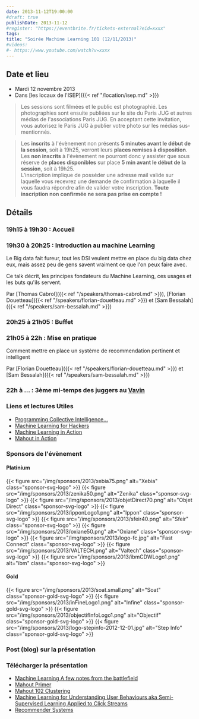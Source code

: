 ```yaml
---
date: 2013-11-12T19:00:00
#draft: true
publishDate: 2013-11-12
#register: "https://eventbrite.fr/tickets-external?eid=xxxx"
tags:
title: "Soirée Machine Learning 101 (12/11/2013)"
#videos: 
#- https://www.youtube.com/watch?v=xxxx
---
```


## Date et lieu

* Mardi 12 novembre 2013
* Dans [les locaux de l'ISEP]({{< ref "/location/isep.md" >}})

> Les sessions sont filmées et le public est photographié. Les photographies sont ensuite publiées sur le site du Paris JUG et autres médias de l'associations Paris JUG. En acceptant cette invitation, vous autorisez le Paris JUG à publier votre photo sur les médias sus-mentionnés.

> Les **inscrits** à l'évènement non présents **5 minutes avant le début de la session**, soit à 19h25, verront leurs **places remises à disposition**.  
Les **non inscrits** à l'évènement ne pourront donc y assister que sous réserve de **places disponibles** sur place **5 min avant le début de la session**, soit à 19h25.  
L’inscription implique de posséder une adresse mail valide sur laquelle vous recevrez une demande de confirmation à laquelle il vous faudra répondre afin de valider votre inscription.
**Toute inscription non confirmée ne sera pas prise en compte !**

## Détails

### 19h15 à 19h30 : Accueil

### 19h30 à 20h25 : Introduction au machine Learning

Le Big data fait fureur, tout les DSI veulent mettre en place du big data chez eux, mais assez peu de gens savent vraiment ce que l'on peux faire avec.

Ce talk décrit, les principes fondateurs du Machine Learning, ces usages et les buts qu'ils servent.


Par [Thomas Cabrol]({{< ref "/speakers/thomas-cabrol.md" >}}), [Florian Douetteau]({{< ref "/speakers/florian-douetteau.md" >}}) et [Sam Bessalah]({{< ref "/speakers/sam-bessalah.md" >}})

### 20h25 à 21h05 : Buffet

### 21h05 à 22h : Mise en pratique

Comment mettre en place un système de recommendation pertinent et intelligent

Par [Florian Douetteau]({{< ref "/speakers/florian-douetteau.md" >}}) et [Sam Bessalah]({{< ref "/speakers/sam-bessalah.md" >}})

### 22h à ... : 3ème mi-temps des juggers au [Vavin](https://maps.google.fr/maps/place?hl=fr&sourceid=navclient-ff&rlz=1B3GGGL_frFR294FR295&um=1&ie=UTF-8&q=restaurant+le+vavin+paris&fb=1&gl=fr&hq=restaurant+le+vavin&hnear=paris&cid=16763854041267710574)

### Liens et lectures Utiles
- [Programming Collective Intelligence...](https://www.amazon.fr/Programming-Collective-Intelligence-Applications-published/dp/B00E31EOO0/ref=sr_1_3?ie=UTF8&qid=1384361428&sr=8-3&keywords=programming+the+collective+intelligence)
- [Machine Learning for Hackers](https://www.amazon.fr/Machine-Learning-Hackers-Drew-Conway/dp/1449303714/ref=pd_sim_eb_2)
- [Machine Learning in Action](https://www.amazon.fr/Machine-Learning-Action-Peter-Harrington/dp/1617290181/ref=pd_sim_eb_4)
- [Mahout in Action](https://www.amazon.fr/Mahout-Action-Sean-Owen/dp/1935182684/ref=pd_sim_eb_7)

### Sponsors de l'évènement

#### Platinium
{{< figure src="/img/sponsors/2013/xebia75.png" alt="Xebia" class="sponsor-svg-logo" >}}
{{< figure src="/img/sponsors/2013/zenika50.png" alt="Zenika" class="sponsor-svg-logo" >}}
{{< figure src="/img/sponsors/2013/objetDirect70.png" alt="Objet Direct" class="sponsor-svg-logo" >}}
{{< figure src="/img/sponsors/2013/ipponLogo1.png" alt="Ippon" class="sponsor-svg-logo" >}}
{{< figure src="/img/sponsors/2013/sfeir40.png" alt="Sfeir" class="sponsor-svg-logo" >}}
{{< figure src="/img/sponsors/2013/oxiane50.png" alt="Oxiane" class="sponsor-svg-logo" >}}
{{< figure src="/img/sponsors/2013/logo-fc.jpg" alt="Fast Connect" class="sponsor-svg-logo" >}}
{{< figure src="/img/sponsors/2013/VALTECH.png" alt="Valtech" class="sponsor-svg-logo" >}}
{{< figure src="/img/sponsors/2013/ibmCDWLogo1.png" alt="ibm" class="sponsor-svg-logo" >}}

#### Gold
{{< figure src="/img/sponsors/2013/soat.small.png" alt="Soat" class="sponsor-gold-svg-logo" >}}
{{< figure src="/img/sponsors/2013/inFineLogo1.png" alt="Infine" class="sponsor-gold-svg-logo" >}}
{{< figure src="/img/sponsors/2013/objectifInfoLogo1.png" alt="Objectif" class="sponsor-gold-svg-logo" >}}
{{< figure src="/img/sponsors/2013/logo-stepinfo-2012-12-01.jpg" alt="Step Info" class="sponsor-gold-svg-logo" >}}

### Post (blog) sur la présentation

### Télécharger la présentation

- [Machine Learning A few notes from the battlefield](/resources/2013/1-Dataiku-ParisJUG-IntrotoML-20131112.pdf)
- [Mahout Primer](/resources/2013/2-MahoutPrimer.pdf)
- [Mahout 102 Clustering](/resources/2013/3-Mahout-Clustering.pdf)
- [Machine Learning for Understanding User Behaviours aka Semi-Supervised Learning Applied to Click Streams](/resources/2013/4-Dataiku-UnderstandingUserBevahiourwihtMachineLearning-JUGNov2013.pdf)
- [Recommender Systems](/resources/2013/5-RecSys-ParisJUG-final.pdf)